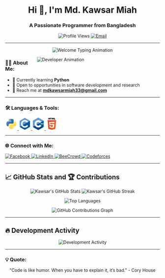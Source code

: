 <h1 align="center">Hi 👋, I'm Md. Kawsar Miah</h1>
<h3 align="center">A Passionate Programmer from Bangladesh</h3>

<p align="center">
  <img src="https://komarev.com/ghpvc/?username=kawsar-p&label=Profile%20views&color=0e75b6&style=flat-square" alt="Profile Views" />
  <a href="mailto:mdkawsarmiah33@gmail.com">
    <img src="https://img.shields.io/badge/Email-mdkawsarmiah33%40gmail.com-red?style=flat-square&logo=gmail&logoColor=white" alt="Email" />
  </a>
</p>

---

<!-- Welcome Animated Text -->
<p align="center">
  <img src="https://readme-typing-svg.demolab.com?font=Fira+Code&size=24&pause=1000&color=F70000&center=true&vCenter=true&width=435&lines=Welcome+to+my+GitHub+profile!" alt="Welcome Typing Animation" />
</p>

<img align="right" src="https://media.giphy.com/media/f3iwJFOVOwuy7K6FFw/giphy.gif" alt="Developer Animation" width="400" />

### 👨‍💻 About Me:
- 🌱 Currently learning **Python**  
- 💼 Open to opportunities in software development and research  
- 📧 Reach me at **[mdkawsarmiah33@gmail.com](mailto:mdkawsarmiah33@gmail.com)**  

---

### 🛠️ Languages & Tools:
<p>
  <a href="https://www.python.org/" target="_blank">
    <img src="https://raw.githubusercontent.com/devicons/devicon/master/icons/python/python-original.svg" alt="Python" width="40" height="40"/>
  </a>
  <a href="https://www.cprogramming.com/" target="_blank">
    <img src="https://raw.githubusercontent.com/devicons/devicon/master/icons/c/c-original.svg" alt="C" width="40" height="40"/>
  </a>
  <a href="https://www.w3schools.com/cpp/" target="_blank">
    <img src="https://raw.githubusercontent.com/devicons/devicon/master/icons/cplusplus/cplusplus-original.svg" alt="C++" width="40" height="40"/>
  </a>
  <a href="https://www.w3.org/html/" target="_blank">
    <img src="https://raw.githubusercontent.com/devicons/devicon/master/icons/html5/html5-original-wordmark.svg" alt="HTML5" width="40" height="40"/>
  </a>
</p>

---

### 🌐 Connect with Me:
<p>
  <a href="https://fb.com/md.kawsar.miah95" target="_blank">
    <img src="https://img.shields.io/badge/Facebook-1877F2?style=for-the-badge&logo=facebook&logoColor=white" alt="Facebook" />
  </a>
  <a href="https://www.linkedin.com/in/md-kawsar-miah-97715b2a5/" target="_blank">
    <img src="https://img.shields.io/badge/LinkedIn-0077B5?style=for-the-badge&logo=linkedin&logoColor=white" alt="LinkedIn" />
  </a>
  <a href="https://judge.beecrowd.com/en/profile/908583" target="_blank">
    <img src="https://img.shields.io/badge/BeeCrowd-FF6F00?style=for-the-badge&logoColor=white" alt="BeeCrowd" />
  </a>
  <a href="https://codeforces.com/profile/miah_vai" target="_blank">
    <img src="https://img.shields.io/badge/Codeforces-1F8ACB?style=for-the-badge&logoColor=white" alt="Codeforces" />
  </a>
</p>

---

## 📈 GitHub Stats and 🏆 Contributions

<p align="center">
  <!-- GitHub Stats -->
  <img src="https://github-readme-stats.vercel.app/api?username=kawsar-p&show_icons=true&theme=radical" alt="Kawsar's GitHub Stats" height="180" />
  <!-- GitHub Streak -->
  <img src="https://github-readme-streak-stats.herokuapp.com/?user=kawsar-p&theme=radical" alt="Kawsar's GitHub Streak" height="180" />
</p>

<p align="center">
  <!-- Top Languages -->
  <img src="https://github-readme-stats.vercel.app/api/top-langs/?username=kawsar-p&layout=compact&theme=radical" alt="Top Languages" height="180" />
</p>

<p align="center">
  <!-- GitHub Contributions Graph -->
  <img src="https://github-readme-activity-graph.cyclic.app/graph?username=kawsar-p&theme=radical&hide_border=true&area=true" alt="GitHub Contributions Graph" />
</p>

---

## 🔥 Development Activity

<p align="center">
  <img src="https://activity-graph.herokuapp.com/graph?username=kawsar-p&theme=redical&hide_border=true" alt="Development Activity" />
</p>

---

### 💡 Quote:
<p align="center">
  "Code is like humor. When you have to explain it, it’s bad." - Cory House
</p>

